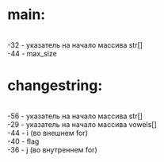 # main:

<br> -32 - указатель на начало массива str[]
<br> -44 - max_size

# changestring:
<br> -56 - указатель на начало массива str[]
<br> -29 - указатель на начало массива vowels[]
<br> -44 - i (во внешнем for)
<br> -40 - flag
<br> -36 - j (во внутреннем for)
